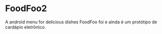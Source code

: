# FoodFoo2
A android menu for delicious dishes
FoodFoo foi e ainda é um protótipo de cardápio eletrônico. 
